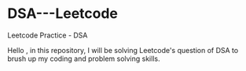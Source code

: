 # DSA---Leetcode
Leetcode Practice - DSA

Hello , in this repository, I will be solving Leetcode's question of DSA to brush up my coding and problem solving skills.
